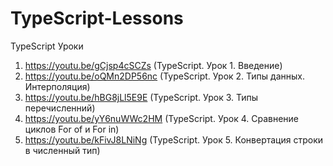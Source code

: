 # TypeScript-Lessons
TypeScript Уроки

1. https://youtu.be/gCjsp4cSCZs (TypeScript. Урок 1. Введение)
2. https://youtu.be/oQMn2DP56nc (TypeScript. Урок 2. Типы данных. Интерполяция)
3. https://youtu.be/hBG8jLl5E9E (TypeScript. Урок 3. Типы перечисленний)
4. https://youtu.be/yY6nuWWc2HM (TypeScript. Урок 4. Сравнение циклов For of и For in)
5. https://youtu.be/kFivJ8LNiNg (TypeScript. Урок 5. Конвертация строки в численный тип)
